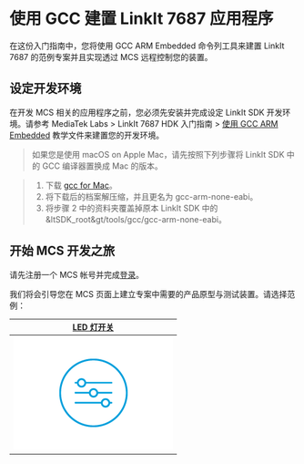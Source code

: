 # 使用 GCC 建置 LinkIt 7687 应用程序

在这份入门指南中，您将使用 GCC ARM Embedded 命令列工具来建置 LinkIt 7687 的范例专案并且实现透过 MCS 远程控制您的装置。 

## 设定开发环境

在开发 MCS 相关的应用程序之前，您必须先安装并完成设定 LinkIt SDK 开发环境。请参考 MediaTek Labs > LinkIt 7687 HDK 入门指南 > [使用 GCC ARM Embedded](https://docs.labs.mediatek.com/resource/mt7687-mt7697/get-started-linkit-7687-hdk/gcc-arm-embedded-command-line-tools-free) 教学文件来建置您的开发环境。

> 如果您是使用 macOS on Apple Mac，请先按照下列步骤将 LinkIt SDK 中的 GCC 编译器置换成 Mac 的版本。
	
> 1. 下载 [gcc for Mac](https://launchpad.net/gcc-arm-embedded/4.8/4.8-2014-q3-update/+download/gcc-arm-none-eabi-4_8-2014q3-20140805-mac.tar.bz2)。
> 2. 将下载后的档案解压缩，并且更名为 gcc-arm-none-eabi。
> 3. 将步骤 2 中的资料夹覆盖掉原本 LinkIt SDK 中的 &ltSDK_root&gt/tools/gcc/gcc\-arm\-none\-eabi。

## 开始 MCS 开发之旅

请先注册一个 MCS 帐号并完成[登录](https://mcs.mediatek.com/oauth/login)。

我们将会引导您在 MCS 页面上建立专案中需要的产品原型与测试装置。请选择范例：

| [LED 灯开关](../tutorial/7687_light_switch_gcc) |
| :---: | 
|[![](../images/7687/img_7687_switch.png)](../tutorial/7687_light_switch_gcc)| 